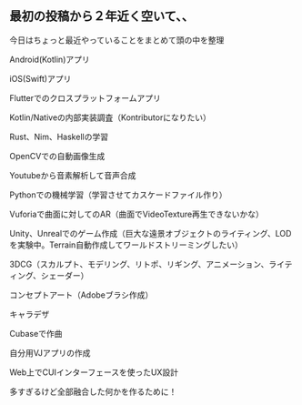 ## 最初の投稿から２年近く空いて、、

今日はちょっと最近やっていることをまとめて頭の中を整理

Android(Kotlin)アプリ

iOS(Swift)アプリ

Flutterでのクロスプラットフォームアプリ

Kotlin/Nativeの内部実装調査（Kontributorになりたい）

Rust、Nim、Haskellの学習

OpenCVでの自動画像生成

Youtubeから音素解析して音声合成

Pythonでの機械学習（学習させてカスケードファイル作り）

Vuforiaで曲面に対してのAR（曲面でVideoTexture再生できないかな）

Unity、Unrealでのゲーム作成（巨大な遠景オブジェクトのライティング、LODを実験中。Terrain自動作成してワールドストリーミングしたい）

3DCG（スカルプト、モデリング、リトポ、リギング、アニメーション、ライティング、シェーダー）

コンセプトアート（Adobeブラシ作成）

キャラデザ

Cubaseで作曲

自分用VJアプリの作成

Web上でCUIインターフェースを使ったUX設計

多すぎるけど全部融合した何かを作るために！
